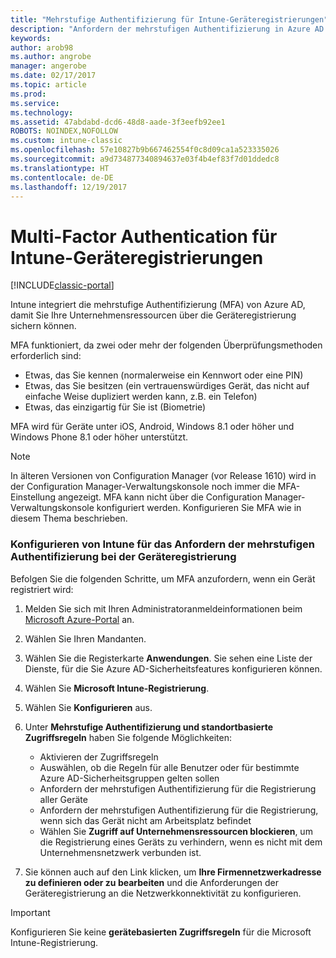 ```yaml
---
title: "Mehrstufige Authentifizierung für Intune-Geräteregistrierungen"
description: "Anfordern der mehrstufigen Authentifizierung in Azure AD für die Geräteregistrierung."
keywords: 
author: arob98
ms.author: angrobe
manager: angerobe
ms.date: 02/17/2017
ms.topic: article
ms.prod: 
ms.service: 
ms.technology: 
ms.assetid: 47abdabd-dcd6-48d8-aade-3f3eefb92ee1
ROBOTS: NOINDEX,NOFOLLOW
ms.custom: intune-classic
ms.openlocfilehash: 57e10827b9b667462554f0c8d09ca1a523335026
ms.sourcegitcommit: a9d734877340894637e03f4b4ef83f7d01ddedc8
ms.translationtype: HT
ms.contentlocale: de-DE
ms.lasthandoff: 12/19/2017
---
```

# <a name="multi-factor-authentication-for-intune-device-enrollments"></a>Multi-Factor Authentication für Intune-Geräteregistrierungen

[!INCLUDE[classic-portal](../includes/classic-portal.md)]

Intune integriert die mehrstufige Authentifizierung (MFA) von Azure AD, damit Sie Ihre Unternehmensressourcen über die Geräteregistrierung sichern können.

MFA funktioniert, da zwei oder mehr der folgenden Überprüfungsmethoden erforderlich sind: 

- Etwas, das Sie kennen (normalerweise ein Kennwort oder eine PIN)
- Etwas, das Sie besitzen (ein vertrauenswürdiges Gerät, das nicht auf einfache Weise dupliziert werden kann, z.B. ein Telefon)
- Etwas, das einzigartig für Sie ist (Biometrie)

MFA wird für Geräte unter iOS, Android, Windows 8.1 oder höher und Windows Phone 8.1 oder höher unterstützt.

> [!NOTE]
> In älteren Versionen von Configuration Manager (vor Release 1610) wird in der Configuration Manager-Verwaltungskonsole noch immer die MFA-Einstellung angezeigt. MFA kann nicht über die Configuration Manager-Verwaltungskonsole konfiguriert werden. Konfigurieren Sie MFA wie in diesem Thema beschrieben.

### <a name="configure-intune-to-require-multi-factor-authentication-at-device-enrollment"></a>Konfigurieren von Intune für das Anfordern der mehrstufigen Authentifizierung bei der Geräteregistrierung
Befolgen Sie die folgenden Schritte, um MFA anzufordern, wenn ein Gerät registriert wird:

1. Melden Sie sich mit Ihren Administratoranmeldeinformationen beim [Microsoft Azure-Portal](https://manage.windowsazure.com) an.
2. Wählen Sie Ihren Mandanten.
2. Wählen Sie die Registerkarte **Anwendungen**. Sie sehen eine Liste der Dienste, für die Sie Azure AD-Sicherheitsfeatures konfigurieren können.
3. Wählen Sie **Microsoft Intune-Registrierung**.
4. Wählen Sie **Konfigurieren** aus. 
5. Unter **Mehrstufige Authentifizierung und standortbasierte Zugriffsregeln** haben Sie folgende Möglichkeiten:
    
    -  Aktivieren der Zugriffsregeln
    -  Auswählen, ob die Regeln für alle Benutzer oder für bestimmte Azure AD-Sicherheitsgruppen gelten sollen
    -  Anfordern der mehrstufigen Authentifizierung für die Registrierung aller Geräte
    -  Anfordern der mehrstufigen Authentifizierung für die Registrierung, wenn sich das Gerät nicht am Arbeitsplatz befindet
    -  Wählen Sie **Zugriff auf Unternehmensressourcen blockieren**, um die Registrierung eines Geräts zu verhindern, wenn es nicht mit dem Unternehmensnetzwerk verbunden ist. 
4. Sie können auch auf den Link klicken, um **Ihre Firmennetzwerkadresse zu definieren oder zu bearbeiten** und die Anforderungen der Geräteregistrierung an die Netzwerkkonnektivität zu konfigurieren.

> [!IMPORTANT]
> 
> Konfigurieren Sie keine **gerätebasierten Zugriffsregeln** für die Microsoft Intune-Registrierung.
